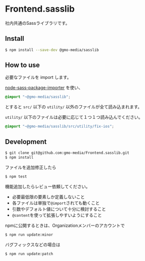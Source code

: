 # Frontend.sasslib
社内共通のSassライブラリです。

## Install
```bash
$ npm install --save-dev @gmo-media/sasslib
```

## How to use
必要なファイルを import します。

[node-sass-package-importer](https://www.npmjs.com/package/node-sass-package-importer) を使い、

```scss
@import "~@gmo-media/sasslib";
```

とすると `src/` 以下の `utility/` 以外のファイルが全て読み込まれます。

`utility/` 以下のファイルは必要に応じて１つ１つ読み込んでください。

```scss
@import "~@gmo-media/sasslib/src/utility/fix-ios";
```

## Development
```bash
$ git clone git@github.com:gmo-media/Frontend.sasslib.git
$ npm install
```

ファイルを追加修正したら

```bash
$ npm test
```

機能追加したらレビュー依頼してください。

- 必要最低限の要素しか定義しないこと
- 各ファイルは単独で`@import`されても動くこと
- 引数やデフォルト値について十分に検討すること
- `@content`を使って拡張しやすいようにすること

npmに公開するときは、Organizationメンバーのアカウントで

```bash
$ npm run update:minor
```

バグフィックスなどの場合は

```bash
$ npm run update:patch
```
